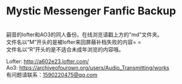 # Mystic Messenger Fanfic Backup
<br/>
嗣音的lofter和AO3的同人备份。在线浏览请戳上方的"md"文件夹。<br/>
文件名以“M”开头的是被lofter来回屏蔽补档失败的内容= =<br/>
文件名以“R”开头的是不适合未成年浏览的内容哦。<br/>

Lofter: http://a602e23.lofter.com/<br/>
Ao3: https://archiveofourown.org/users/Audio_Transmitting/works<br/>
有问题请联系：1590220475@qq.com<br/>

